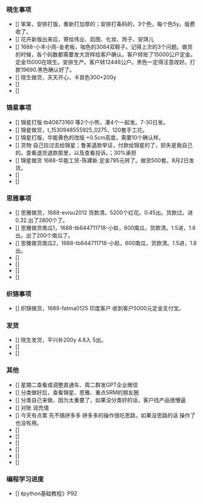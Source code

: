 ### 晓生事项
- [] 笨笨，安排打版，重新打加厚的；安排打条码的，3个色，每个色5y。版费收了。
- [] 花卉新版出来后，寄给伟业、启图、化妆、玲子、安琪儿
- [] 1688-小丰小雨-金老板，咖色的3084双鞋子。记得上次的3个问题。做货的时候，各个码数都需要发大货样给客户确认。客户转账了15000公户定金。定金15000在晓生。安排生产。客户转12446公户。黑色一定得注意改好。打款19690.黑色确认好了。
- [] 晓生做货，天天开心，卡其色300+200y 
- []
- [] 

### 锦星事项
- [] 锦星打版 tb40673160 等2个小熊，凑4个一起发。7-30日发。
- [] 锦星做货，t_1530948555925_0275，120套手工花。
- [] 锦星打版，华能黄色的改版 +0.5cm高度。需要10个确认样。
- [] 货物 自己拉过去给锦星；鲁美退款举证，付款给锦星的了，损失是我自己的。查看退货退款那里，以及查看投诉。；30%承担
- [] 锦星做货 1688-华能工贸-陈建新 定金795元转了。做货500套。8月2日发货。
- []
- [] 

### 思雅事项
- [] 思雅做货，1688-evisu2012 货款清。5200个红花。0.45出。货款过。进0.32.出了2800个了。
- [] 思雅做货南瓜1，1688-tb644711718-小镹，600南瓜，货款清。1.5进，1.8出。出了200个南瓜了。
- [] 思雅做货南瓜2，1688-tb644711718-小镹，600南瓜，货款清。1.5进，1.8出。
- [] 
- [] 
- []
- [] 

### 织锦事项
- [] 织锦做货，1688-fatma0125 印度客户 收到客户5000元定金支付宝。

### 发货
- [] 晓生发货，平兴补200y 4.8入 5出。
- [] 
- [] 

### 其他
- [] 星期二查看或调整直通车、周二群发GPT企业微信
- [] 分类做好后，查看锦星、思雅、重点SRM的朋友圈
- [] 分类自己来做，因为太重要了，如果没分类好的话，客户找产品很懵逼
- [] 对账 润充值
- [] 今天有点累 先不搞拼多多 拼多多的操作很吃思路，如果没思路的话 操作了也没有用。
- [] 
- [] 
- [] 
- [] 
- [] 
- [] 



### 编程学习进度
- [] 《python基础教程》P92

